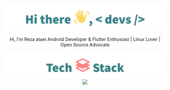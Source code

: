 <div align="center">

<!-- uncomment to change banner
<img src="https://capsule-render.vercel.app/api?type=waving&&color=0:4CB8C4,100:3CD3AD&height=300&section=header&text=Muhammad%20Faizan&fontSize=90&fontColor=FCFFE7" />
-->


<!--About me: start-->
<img src="images/hi_there.png">

<p>Hi, I'm Reza ataei 
Android Developer & Flutter Enthusiast | Linux Lover | Open Source Advocate</p>

<!--About me: end-->

<!--Tech stack: start-->

<img src="images/tech_stack.png">

<img src="https://skillicons.dev/icons?i=java,dart,python,bash,mysql,gradle,flutter,git,firebase,androidstudio,vscode,vim,ps,linux,debian" />

<!--Tech stack: end-->

<!--Statistics: start-->



